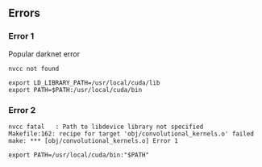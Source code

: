 
## Errors


### Error 1
Popular darknet error
```
nvcc not found
```
```
export LD_LIBRARY_PATH=/usr/local/cuda/lib
export PATH=$PATH:/usr/local/cuda/bin
```

### Error 2
```
nvcc fatal   : Path to libdevice library not specified
Makefile:162: recipe for target 'obj/convolutional_kernels.o' failed
make: *** [obj/convolutional_kernels.o] Error 1
```

```
export PATH=/usr/local/cuda/bin:"$PATH"
```
